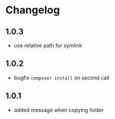 # Changelog

## 1.0.3
- use relative path for symlink
## 1.0.2
- bugfix `composer install` on second call
## 1.0.1
- added message when copying folder